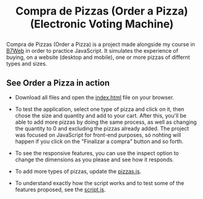 <h1 align="center">
  <p align="center">Compra de Pizzas (Order a Pizza)(Electronic Voting Machine)</p>
</h1>

Compra de Pizzas (Order a Pizza) is a project made alongside my course in [B7Web](https://b7web.com.br/fullstack/?gclid=EAIaIQobChMI-7eYj5vT-QIVEz6RCh2VfgXQEAAYASAAEgJfifD_BwE&ref=I24108426I) in order to practice JavaScript. It simulates the experience of buying, on a website (desktop and mobile), one or more pizzas of differnt types and sizes.

## See Order a Pizza in action

- Download all files and open the [index.html](https://github.com/valmarath/compra-de-pizzas/blob/main/index.html) file on your browser.

- To test the application, select one type of pizza and click on it, then chose the size and quantity and add to your cart. After this, you'll be able to add more pizzas by doing the same process, as well as changing the quantity to 0 and excluding the pizzas already added. The project was focused on JavaScript for front-end purposes, só nohting will happen if you click on the "Finalizar a compra" button and so forth. 

- To see the responsive features, you can use the inspect option to change the dimensions as you please and see how it responds.

- To add more types of pizzas, update the [pizzas.js](https://github.com/valmarath/compra-de-pizzas/blob/main/pizzas.js).

- To understand exactly how the script works and to test some of the features proposed, see the [script.js](https://github.com/valmarath/compra-de-pizzas/blob/main/script.js).
